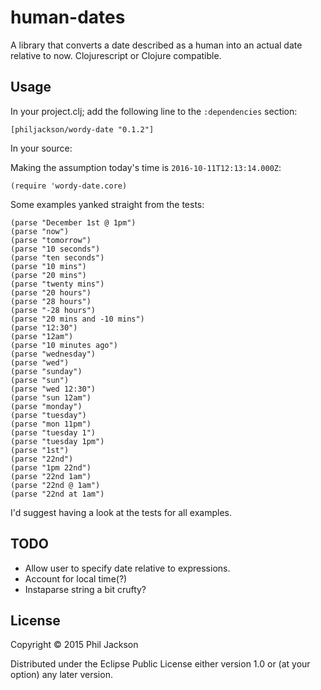 # human-dates

A library that converts a date described as a human into an actual
date relative to now. Clojurescript or Clojure compatible.

## Usage

In your project.clj; add the following line to the `:dependencies`
section:

    [philjackson/wordy-date "0.1.2"]

In your source:

Making the assumption today's time is `2016-10-11T12:13:14.000Z`:

    (require 'wordy-date.core)

Some examples yanked straight from the tests:

    (parse "December 1st @ 1pm")
    (parse "now")
    (parse "tomorrow")
    (parse "10 seconds")
    (parse "ten seconds")
    (parse "10 mins")
    (parse "20 mins")
    (parse "twenty mins")
    (parse "20 hours")
    (parse "28 hours")
    (parse "-28 hours")
    (parse "20 mins and -10 mins")
    (parse "12:30")
    (parse "12am")
    (parse "10 minutes ago")
    (parse "wednesday")
    (parse "wed")
    (parse "sunday")
    (parse "sun")
    (parse "wed 12:30")
    (parse "sun 12am")
    (parse "monday")
    (parse "tuesday")
    (parse "mon 11pm")
    (parse "tuesday 1")
    (parse "tuesday 1pm")
    (parse "1st")
    (parse "22nd")
    (parse "1pm 22nd")
    (parse "22nd 1am")
    (parse "22nd @ 1am")
    (parse "22nd at 1am")

I'd suggest having a look at the tests for all examples.

## TODO

* Allow user to specify date relative to expressions.
* Account for local time(?)
* Instaparse string a bit crufty?

## License

Copyright © 2015 Phil Jackson

Distributed under the Eclipse Public License either version 1.0 or (at
your option) any later version.
